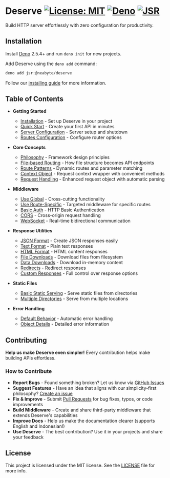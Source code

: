 # Deserve [![License: MIT](https://img.shields.io/badge/License-MIT-red.svg)](LICENSE) [![Deno](https://img.shields.io/badge/Deno-2.5.4-blue)](https://deno.land) [![JSR](https://jsr.io/badges/@neabyte/deserve)](https://jsr.io/@neabyte/deserve)

Build HTTP server effortlessly with zero configuration for productivity.

## Installation

Install [Deno](https://github.com/denoland/deno_install) 2.5.4+ and run `deno init` for new projects.

Add Deserve using the `deno add` command:

```bash
deno add jsr:@neabyte/deserve
```

Follow our [installing guide](https://docs-deserve.neabyte.com/en/getting-started/installation) for more information.

## Table of Contents

- **Getting Started**
  - [Installation](https://docs-deserve.neabyte.com/en/getting-started/installation) - Set up Deserve in your project
  - [Quick Start](https://docs-deserve.neabyte.com/en/getting-started/quick-start) - Create your first API in minutes
  - [Server Configuration](https://docs-deserve.neabyte.com/en/getting-started/server-configuration) - Server setup and shutdown
  - [Routes Configuration](https://docs-deserve.neabyte.com/en/getting-started/routes-configuration) - Configure router options

- **Core Concepts**
  - [Philosophy](https://docs-deserve.neabyte.com/en/core-concepts/philosophy) - Framework design principles
  - [File-based Routing](https://docs-deserve.neabyte.com/en/core-concepts/file-based-routing) - How file structure becomes API endpoints
  - [Route Patterns](https://docs-deserve.neabyte.com/en/core-concepts/route-patterns) - Dynamic routes and parameter matching
  - [Context Object](https://docs-deserve.neabyte.com/en/core-concepts/context-object) - Request context wrapper with convenient methods
  - [Request Handling](https://docs-deserve.neabyte.com/en/core-concepts/request-handling) - Enhanced request object with automatic parsing

- **Middleware**
  - [Use Global](https://docs-deserve.neabyte.com/en/middleware/global) - Cross-cutting functionality
  - [Use Route-Specific](https://docs-deserve.neabyte.com/en/middleware/route-specific) - Targeted middleware for specific routes
  - [Basic Auth](https://docs-deserve.neabyte.com/en/middleware/basic-auth) - HTTP Basic Authentication
  - [CORS](https://docs-deserve.neabyte.com/en/middleware/cors) - Cross-origin request handling
  - [WebSocket](https://docs-deserve.neabyte.com/en/middleware/websocket) - Real-time bidirectional communication

- **Response Utilities**
  - [JSON Format](https://docs-deserve.neabyte.com/en/response/json) - Create JSON responses easily
  - [Text Format](https://docs-deserve.neabyte.com/en/response/text) - Plain text responses
  - [HTML Format](https://docs-deserve.neabyte.com/en/response/html) - HTML content responses
  - [File Downloads](https://docs-deserve.neabyte.com/en/response/file) - Download files from filesystem
  - [Data Downloads](https://docs-deserve.neabyte.com/en/response/data) - Download in-memory content
  - [Redirects](https://docs-deserve.neabyte.com/en/response/redirect) - Redirect responses
  - [Custom Responses](https://docs-deserve.neabyte.com/en/response/custom) - Full control over response options

- **Static Files**
  - [Basic Static Serving](https://docs-deserve.neabyte.com/en/static-file/basic) - Serve static files from directories
  - [Multiple Directories](https://docs-deserve.neabyte.com/en/static-file/multiple) - Serve from multiple locations

- **Error Handling**
  - [Default Behavior](https://docs-deserve.neabyte.com/en/error-handling/default-behavior) - Automatic error handling
  - [Object Details](https://docs-deserve.neabyte.com/en/error-handling/object-details) - Detailed error information

## Contributing

**Help us make Deserve even simpler!** Every contribution helps make building APIs effortless.

### How to Contribute

- **Report Bugs** - Found something broken? Let us know via [GitHub Issues](https://github.com/NeaByteLab/Deserve/issues)
- **Suggest Features** - Have an idea that aligns with our simplicity-first philosophy? [Create an issue](https://github.com/NeaByteLab/Deserve/issues/new)
- **Fix & Improve** - Submit [Pull Requests](https://github.com/NeaByteLab/Deserve/pulls) for bug fixes, typos, or code improvements
- **Build Middleware** - Create and share third-party middleware that extends Deserve's capabilities
- **Improve Docs** - Help us make the documentation clearer (supports English and Indonesian!)
- **Use Deserve** - The best contribution? Use it in your projects and share your feedback

## License

This project is licensed under the MIT license. See the [LICENSE](LICENSE) file for more info.
